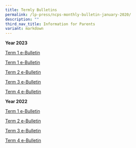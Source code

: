 ```yaml
---
title: Termly Bulletins
permalink: /lp-press/ncps-monthly-bulletin-january-2020/
description: ""
third_nav_title: Information for Parents
variant: markdown
---
```

**Year 2023**

<a target="\_blank" href="https://online.flipbuilder.com/ncps/vlsr/">Term 1 e-Bulletin</a>

[Term 1 e-Bulletin](https://online.flipbuilder.com/ncps/vlsr/)


[Term 2 e-Bulletin](https://online.flipbuilder.com/ncps/wtkz/)

[Term 3 e-Bulletin](https://online.flipbuilder.com/ncps/ylmf/)

[Term 4 e-Bulletin](https://online.flipbuilder.com/ncps/rnlv/)

**Year 2022**

[Term 1 e-Bulletin](/files/Termly%20Bulletin/2022-Term-1-e-Bulletin.pdf)

[Term 2 e-Bulletin](/files/Termly%20Bulletin/2022-Term-2-e-Bulletin.pdf)

[Term 3 e-Bulletin](/files/Termly%20Bulletin/2022%20Term%203%20e-Bulletin.pdf)

[Term 4 e-Bulletin](/files/Termly%20Bulletin/2022%20Term%204%20e-Bulletin.pdf)
